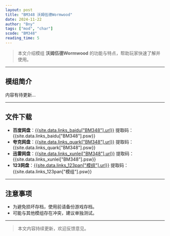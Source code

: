 ```yaml
---
layout: post
title: "BM348 沃姆伍德Wormwood"
date: 2024-11-22
author: "Bny"
tags: ["mod", "char"]
scode: "BM348"
reading_time: 5
---
```


> 本文介绍模组 **沃姆伍德Wormwood** 的功能与特点，帮助玩家快速了解并使用。

---

## 模组简介

内容有待更新...

---

## 文件下载
- **百度网盘**：[{{site.data.links_baidu["BM348"].url}}]({{site.data.links_baidu["BM348"].url}}) 提取码：{{site.data.links_baidu["BM348"].psw}}
- **夸克网盘**：[{{site.data.links_quark["BM348"].url}}]({{site.data.links_quark["BM348"].url}}) 提取码：{{site.data.links_quark["BM348"].psw}}
- **迅雷网盘**：[{{site.data.links_xunlei["BM348"].url}}]({{site.data.links_xunlei["BM348"].url}}) 提取码：{{site.data.links_xunlei["BM348"].psw}}
- **123网盘**：[{{site.data.links_123pan["模组"].url}}]({{site.data.links_123pan["模组"].url}}) 提取码：{{site.data.links_123pan["模组"].psw}}

---

## 注意事项
- 为避免损坏存档，使用前请备份游戏存档。
- 可能与其他模组存在冲突，建议单独测试。

---

> 本文内容持续更新，欢迎反馈意见。
